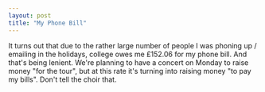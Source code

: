 ```yaml
---
layout: post
title: "My Phone Bill"
---
```

It turns out that due to the rather large number of people I was phoning up /
emailing in the holidays, college owes me £152.06 for my phone bill. And
that's being lenient. We're planning to have a concert on Monday to raise
money "for the tour", but at this rate it's turning into raising money "to pay
my bills". Don't tell the choir that.


